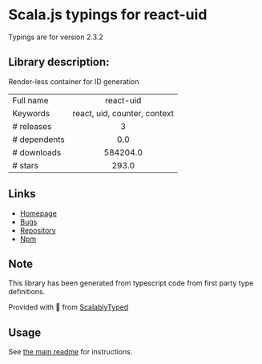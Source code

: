 
# Scala.js typings for react-uid

Typings are for version 2.3.2

## Library description:
Render-less container for ID generation

|                    |                 |
| ------------------ | :-------------: |
| Full name          | react-uid |
| Keywords           | react, uid, counter, context |
| # releases         | 3 |
| # dependents       | 0.0 |
| # downloads        | 584204.0 |
| # stars            | 293.0 |

## Links
- [Homepage](https://github.com/thearnica/react-uid#readme)
- [Bugs](https://github.com/thearnica/react-uid/issues)
- [Repository](https://github.com/thearnica/react-uid)
- [Npm](https://www.npmjs.com/package/react-uid)
    


## Note
This library has been generated from typescript code from first party type definitions.

Provided with :purple_heart: from [ScalablyTyped](https://github.com/oyvindberg/ScalablyTyped)

## Usage
See [the main readme](../../readme.md) for instructions.


